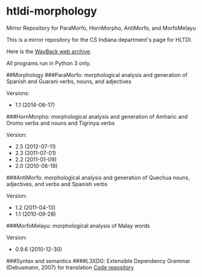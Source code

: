 # htldi-morphology

Mirror Repository for ParaMorfo, HornMorpho, AntiMorfo, and MorfoMelayu

This is a mirror repository for the CS Indiana department's page for HLTDI.

Here is the [WayBack web archive](http://web.archive.org/web/20140703214405/http://www.cs.indiana.edu/~gasser/Research/software.html). 

All programs run in Python 3 only.

##Morphology
###ParaMorfo: morphological analysis and generation of Spanish and Guarani verbs, nouns, and adjectives

Versions:
* 1.1 (2014-06-17)  

###HornMorpho: morphological analysis and generation of Amharic and Oromo verbs and nouns and Tigrinya verbs

Version:

* 2.5 (2012-07-11)  
* 2.3 (2011-07-01)  
* 2.2 (2011-01-09)  
* 2.0 (2010-06-19)

###AntiMorfo: morphological analysis and generation of Quechua nouns, adjectives, and verbs and Spanish verbs

Version: 
* 1.2 (2011-04-13)
* 1.1 (2010-09-28)

###MorfoMelayu: morphological analysis of Malay words

Version: 
* 0.9.6 (2010-12-30)

###Syntax and semantics
####L3XDG: Extensible Dependency Grammar (Debusmann, 2007) for translation
[Code repository](http://web.archive.org/web/20140703214405/http://code.google.com/p/hltdi-l3/)
